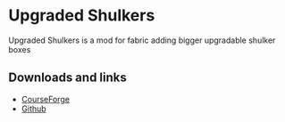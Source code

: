 # Upgraded Shulkers
Upgraded Shulkers is a mod for fabric adding bigger upgradable shulker boxes

 ## Downloads and links
- [CourseForge](https://www.curseforge.com/minecraft/mc-mods/upgraded-shulkers)
- [Github](https://github.com/kyrptonaught/shulkerupgrades)